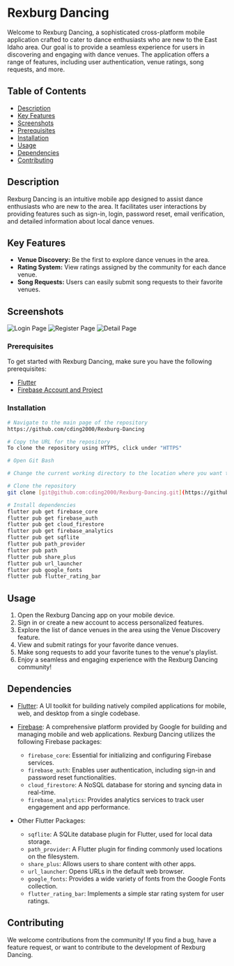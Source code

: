 # Rexburg Dancing

Welcome to Rexburg Dancing, a sophisticated cross-platform mobile application crafted to cater to dance enthusiasts who are new to the East Idaho area. Our goal is to provide a seamless experience for users in discovering and engaging with dance venues. The application offers a range of features, including user authentication, venue ratings, song requests, and more.

## Table of Contents

- [Description](#description)
- [Key Features](#key-features)
- [Screenshots](#screenshots)
- [Prerequisites](#prerequisites)
- [Installation](#installation)
- [Usage](#usage)
- [Dependencies](#dependencies)
- [Contributing](#contributing)

## Description

Rexburg Dancing is an intuitive mobile app designed to assist dance enthusiasts who are new to the area. It facilitates user interactions by providing features such as sign-in, login, password reset, email verification, and detailed information about local dance venues.

## Key Features

- **Venue Discovery:** Be the first to explore dance venues in the area.
- **Rating System:** View ratings assigned by the community for each dance venue.
- **Song Requests:** Users can easily submit song requests to their favorite venues.

## Screenshots

![Login Page](https://github.com/cding2000/Rexburg-Dancing/assets/82928785/236ba8d9-831a-4044-b8b5-722ef13db8e3)
![Register Page](https://github.com/cding2000/Rexburg-Dancing/assets/82928785/4cb25083-9b67-4dc9-9e71-3d970b7c4c35)
![Detail Page](https://github.com/cding2000/Rexburg-Dancing/assets/82928785/5381bb4e-58e9-4fef-a1b6-154e63d3e976)

### Prerequisites

To get started with Rexburg Dancing, make sure you have the following prerequisites:

- [Flutter](https://flutter.dev/docs/get-started/install)
- [Firebase Account and Project](https://console.firebase.google.com/)

### Installation

```bash
# Navigate to the main page of the repository
https://github.com/cding2000/Rexburg-Dancing

# Copy the URL for the repository
To clone the repository using HTTPS, click under "HTTPS"

# Open Git Bash

# Change the current working directory to the location where you want the cloned directory.

# Clone the repository
git clone [git@github.com:cding2000/Rexburg-Dancing.git](https://github.com/cding2000/Rexburg-Dancing.git)

# Install dependencies
flutter pub get firebase_core
flutter pub get firebase_auth
flutter pub get cloud_firestore
flutter pub get firebase_analytics
flutter pub get sqflite
flutter pub path_provider
flutter pub path
flutter pub share_plus
flutter pub url_launcher
flutter pub google_fonts
flutter pub flutter_rating_bar
```

## Usage

1. Open the Rexburg Dancing app on your mobile device.
2. Sign in or create a new account to access personalized features.
3. Explore the list of dance venues in the area using the Venue Discovery feature.
4. View and submit ratings for your favorite dance venues.
5. Make song requests to add your favorite tunes to the venue's playlist.
6. Enjoy a seamless and engaging experience with the Rexburg Dancing community!

## Dependencies

- [Flutter](https://flutter.dev/docs/get-started/install): A UI toolkit for building natively compiled applications for mobile, web, and desktop from a single codebase.

- [Firebase](https://console.firebase.google.com/): A comprehensive platform provided by Google for building and managing mobile and web applications. Rexburg Dancing utilizes the following Firebase packages:

  - `firebase_core`: Essential for initializing and configuring Firebase services.
  - `firebase_auth`: Enables user authentication, including sign-in and password reset functionalities.
  - `cloud_firestore`: A NoSQL database for storing and syncing data in real-time.
  - `firebase_analytics`: Provides analytics services to track user engagement and app performance.

- Other Flutter Packages:

  - `sqflite`: A SQLite database plugin for Flutter, used for local data storage.
  - `path_provider`: A Flutter plugin for finding commonly used locations on the filesystem.
  - `share_plus`: Allows users to share content with other apps.
  - `url_launcher`: Opens URLs in the default web browser.
  - `google_fonts`: Provides a wide variety of fonts from the Google Fonts collection.
  - `flutter_rating_bar`: Implements a simple star rating system for user ratings.

## Contributing

We welcome contributions from the community! If you find a bug, have a feature request, or want to contribute to the development of Rexburg Dancing.




